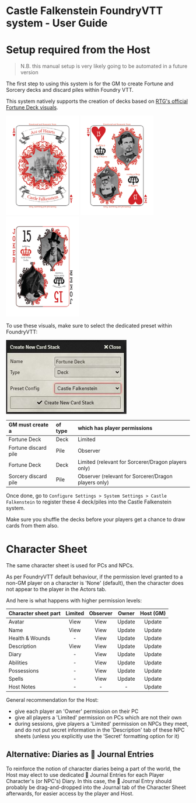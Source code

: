 # Castle Falkenstein FoundryVTT system - User Guide

# Setup required from the Host
> N.B. this manual setup is very likely going to be automated in a future version

The first step to using this system is for the GM to create Fortune and Sorcery decks and discard piles within Foundry VTT.

This system natively supports the creation of decks based on [RTG's official Fortune Deck visuals](https://rtalsoriangames.com/2020/07/24/falkenstein-friday-the-fortune-deck/).

<img src="../src/cards/01.png" alt="Ace of Hearts" width="200"/> <img src="../src/cards/13.png" alt="King of Hearts" width="200"/> <img src="../src/cards/54.png" alt="Joker" width="200"/>

To use these visuals, make sure to select the dedicated preset within FoundryVTT:

![](./deck-preset.jpg)

|GM must create a      |of type | which has player permissions                         |
| :------------------- | :----- | :--------------------------------------------------- |
| Fortune Deck         |Deck    | Limited                                              |
| Fortune discard pile |Pile    | Observer                                             |
| Fortune Deck         |Deck    | Limited (relevant for Sorcerer/Dragon players only)  |
| Sorcery discard pile |Pile    | Observer (relevant for Sorcerer/Dragon players only) |

Once done, go to `Configure Settings > System Settings > Castle Falkenstein` to register these 4 deck/piles into the Castle Falkenstein system.

Make sure you shuffle the decks before your players get a chance to draw cards from them also.

# Character Sheet
The same character sheet is used for PCs and NPCs.

As per FoundryVTT default behaviour, if the permission level granted to a non-GM player on a character is 'None' (default), then the character does not appear to the player in the Actors tab.

And here is what happens with higher permission levels:

| Character sheet part | Limited | Observer | Owner  | Host (GM) |
|----------------------|:-------:|:--------:|:------:|:---------:|
| Avatar               | View    | View     | Update | Update    |
| Name                 | View    | View     | Update | Update    |
| Health & Wounds      | -       | View     | Update | Update    |
| Description          | View    | View     | Update | Update    |
| Diary                | -       | View     | Update | Update    |
| Abilities            | -       | View     | Update | Update    |
| Possessions          | -       | View     | Update | Update    |
| Spells               | -       | View     | Update | Update    |
| Host Notes           | -       | -        | -      | Update    |

General recommendation for the Host:
- give each player an 'Owner' permission on their PC
- give all players a 'Limited' permission on PCs which are not their own
- during sessions, give players a 'Limited' permission on NPCs they meet, and do not put secret information in the 'Description' tab of these NPC sheets (unless you explicitly use the 'Secret' formatting option for it)

## Alternative: Diaries as 📖 Journal Entries
To reinforce the notion of character diaries being a part of the world, the Host may elect to use dedicated 📖 Journal Entries for each Player Character's (or NPC's) Diary.
In this case, the 📖 Journal Entry should probably be drag-and-dropped into the Journal tab of the Character Sheet afterwards, for easier access by the player and Host.

